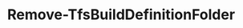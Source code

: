 ﻿---
title: Remove-TfsBuildDefinitionFolder
breadcrumbs: [ "Pipeline", "Build" ]
parent: "Pipeline.Build"
description: "Deletes one or more build/pipeline definition folders."
remarks: 
parameterSets: 
  "_All_": [ Collection, Folder, Force, Project, Recurse ] 
  "__AllParameterSets":  
    Folder: 
      type: "object"  
      position: "0"  
      required: true  
    Collection: 
      type: "object"  
    Force: 
      type: "SwitchParameter"  
    Project: 
      type: "object"  
    Recurse: 
      type: "SwitchParameter" 
parameters: 
  - name: "Folder" 
    description: "Specifies the path of the pipeline/build folder to delete, including its name, separated by backslashes (\\). Wildcards are supperted." 
    required: true 
    globbing: false 
    pipelineInput: "true (ByValue, ByPropertyName)" 
    position: 0 
    type: "object" 
    aliases: [ Path ] 
  - name: "Path" 
    description: "Specifies the path of the pipeline/build folder to delete, including its name, separated by backslashes (\\). Wildcards are supperted.This is an alias of the Folder parameter." 
    required: true 
    globbing: false 
    pipelineInput: "true (ByValue, ByPropertyName)" 
    position: 0 
    type: "object" 
    aliases: [ Path ] 
  - name: "Recurse" 
    description: "Removes folders recursively. When omitted, folders with subfolders cannot be deleted." 
    globbing: false 
    type: "SwitchParameter" 
    defaultValue: "False" 
  - name: "Force" 
    description: "Forces the exclusion of folders containing build/pipelines definitions. When omitted, only empty folders can be deleted." 
    globbing: false 
    type: "SwitchParameter" 
    defaultValue: "False" 
  - name: "Project" 
    description: "Specifies the name of the Team Project, its ID (a GUID), or a Microsoft.TeamFoundation.Core.WebApi.TeamProject object to connect to. When omitted, it defaults to the connection set by Connect-TfsTeamProject (if any). For more details, see the Get-TfsTeamProject cmdlet." 
    globbing: false 
    type: "object" 
  - name: "Collection" 
    description: "Specifies the URL to the Team Project Collection or Azure DevOps Organization to connect to, a TfsTeamProjectCollection object (Windows PowerShell only), or a VssConnection object. You can also connect to an Azure DevOps Services organizations by simply providing its name instead of the full URL. For more details, see the Get-TfsTeamProjectCollection cmdlet. When omitted, it defaults to the connection set by Connect-TfsTeamProjectCollection (if any)." 
    globbing: false 
    type: "object"
inputs: 
  - type: "System.Object" 
    description: "Specifies the path of the pipeline/build folder to delete, including its name, separated by backslashes (\\). Wildcards are supperted."
outputs: 
  - type: "Microsoft.TeamFoundation.Build.WebApi.Folder" 
    description: 
notes: 
relatedLinks: 
  - text: "Online Version:" 
    uri: "https://tfscmdlets.dev/Cmdlets/Pipeline/Build/Remove-TfsBuildDefinitionFolder"
aliases: 
examples: 
---
